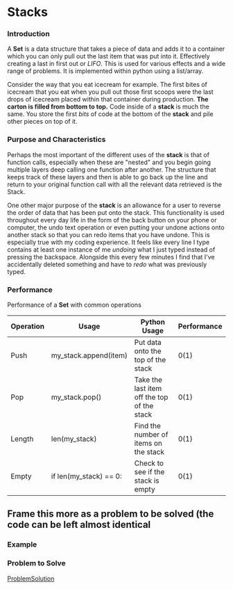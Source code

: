 # Stacks

### Introduction

A **Set** is a data structure that takes a piece of data and adds it to a container which you can only pull out the last item that was put into it. Effectively creating a last in first out or *LIFO*. This is used for various effects and a wide range of problems. It is implemented within python using a list/array.

Consider the way that you eat icecream for example. The first bites of icecream that you eat when you pull out those first scoops were the last drops of icecream placed within that container during production. **The carton is filled from bottom to top.** Code inside of a **stack** is much the same. You store the first *bits* of code at the bottom of the **stack** and pile other pieces on top of it.

### Purpose and Characteristics

Perhaps the most important of the different uses of the **stack** is that of function calls, especially when these are "nested" and you begin going multiple layers deep calling one function after another. The structure that keeps track of these layers and then is able to go back up the line and return to your original function call with all the relevant data retrieved is the Stack.

One other major purpose of the **stack** is an allowance for a user to reverse the order of data that has been put onto the stack. This functionality is used throughout every day life in the form of the back button on your phone or computer, the undo text operation or even putting your undone actions onto another stack so that you can redo items that you have undone. This is especially true with my coding experience. It feels like every line I type contains at least one instance of me *undoing* what I just typed instead of pressing the backspace. Alongside this every few minutes I find that I've accidentally deleted something and have to *redo* what was previously typed.



### Performance

Performance of a **Set** with common operations

Operation | Usage | Python Usage | Performance 
----------|-------|--------------|------------
Push       | my_stack.append(item) | Put data onto the top of the stack | 0(1)
Pop    | my_stack.pop() | Take the last item off the top of the stack | 0(1)
Length    | len(my_stack) | Find the number of items on the stack | 0(1)
Empty     | if len(my_stack) == 0: | Check to see if the stack is empty | 0(1)


## Frame this more as a problem to be solved (the code can be left almost identical
### Example

### Problem to Solve

[ProblemSolution](2.2%20Sets_problem_solution.py)

